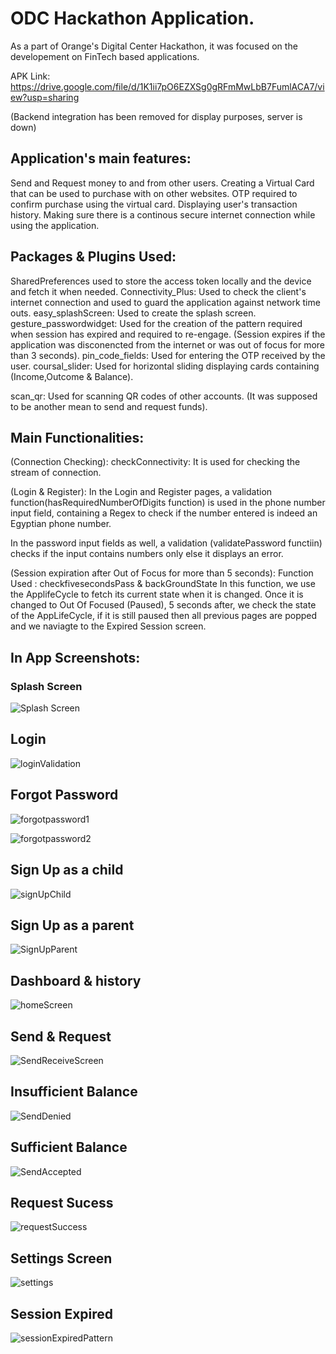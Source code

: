 # ODC Hackathon Application.

As a part of Orange's Digital Center Hackathon, it was focused on the developement on FinTech based applications. 

APK Link: https://drive.google.com/file/d/1K1ii7pO6EZXSg0gRFmMwLbB7FumlACA7/view?usp=sharing

(Backend integration has been removed for display purposes, server is down)
## Application's main features:

Send and Request money to and from other users.
Creating a Virtual Card that can be used to purchase with on other websites.
OTP required to confirm purchase using the virtual card.
Displaying user's transaction history.
Making sure there is a continous secure internet connection while using the application.






## Packages & Plugins Used: 
SharedPreferences used to store the access token locally and the device and fetch it when needed.
Connectivity_Plus: Used to check the client's internet connection and used to guard the application against network time outs.
easy_splashScreen: Used to create the splash screen.
gesture_passwordwidget: Used for the creation of the pattern required when session has expired and required to re-engage. (Session expires if the application was disconencted from the internet or was out of focus for more than 3 seconds).
pin_code_fields: Used for entering the OTP received by the user.
coursal_slider: Used for horizontal sliding displaying cards containing (Income,Outcome & Balance).

scan_qr: Used for scanning QR codes of other accounts. (It was supposed to be another mean to send and request funds).


## Main Functionalities:

(Connection Checking):
checkConnectivity: It is used for checking the stream of connection.

(Login & Register):
In the Login and Register pages, a validation function(hasRequiredNumberOfDigits function) is used in the phone number input field, containing a Regex to check if the number entered is indeed an Egyptian phone number.

In the password input fields as well, a validation (validatePassword functiin) checks if the input contains numbers only else it displays an error.

(Session expiration after Out of Focus for more than 5 seconds):
Function Used : checkfivesecondsPass & backGroundState
In this function, we use the ApplifeCycle to fetch its current state when it is changed. Once it is changed to Out Of  Focused (Paused), 5 seconds after, we check the state of the AppLifeCycle, if it is still paused then all previous pages are popped and we naviagte to the Expired Session screen.

## In App Screenshots:

### Splash Screen
![Splash Screen](https://github.com/Sabra-xD/OrangeHackathon/assets/52329758/02eb3c21-d6dd-4427-bb69-888ad6995e0d)
## Login
![loginValidation](https://github.com/Sabra-xD/OrangeHackathon/assets/52329758/528aafaf-a414-42d1-89c3-08a5c5a6fcbc)
## Forgot Password
![forgotpassword1](https://github.com/Sabra-xD/OrangeHackathon/assets/52329758/16c61517-e328-4d67-9701-b6156e32bd9c)

![forgotpassword2](https://github.com/Sabra-xD/OrangeHackathon/assets/52329758/8cca668b-b3e6-4672-a2d4-97d1e1fa33d1)

## Sign Up as a child
![signUpChild](https://github.com/Sabra-xD/OrangeHackathon/assets/52329758/de608b0c-7984-4965-bc6b-0716887e5510)
## Sign Up as a parent
![SignUpParent](https://github.com/Sabra-xD/OrangeHackathon/assets/52329758/adcff62a-100b-4210-8e29-69fea7638825)

## Dashboard & history
![homeScreen](https://github.com/Sabra-xD/OrangeHackathon/assets/52329758/629783d4-259b-4150-aa71-b01586956f1a)
## Send & Request
![SendReceiveScreen](https://github.com/Sabra-xD/OrangeHackathon/assets/52329758/425828ba-4340-4aed-a39d-efb0ed068dd2)
## Insufficient Balance
![SendDenied](https://github.com/Sabra-xD/OrangeHackathon/assets/52329758/966a4005-b1e0-446d-be86-1b2328de1259)

## Sufficient Balance
![SendAccepted](https://github.com/Sabra-xD/OrangeHackathon/assets/52329758/18f92e98-9651-4cd9-a0b9-10e54eb2cd56)

## Request Sucess
![requestSuccess](https://github.com/Sabra-xD/OrangeHackathon/assets/52329758/5511d4a8-de8a-450c-855c-b7e995be4ad4)

## Settings Screen
![settings](https://github.com/Sabra-xD/OrangeHackathon/assets/52329758/00cd99aa-c556-4bf3-8e1d-0b4ced65ebf4)



## Session Expired
![sessionExpiredPattern](https://github.com/Sabra-xD/OrangeHackathon/assets/52329758/8390d21f-0ca5-4b2b-a89b-c5e352253975)
